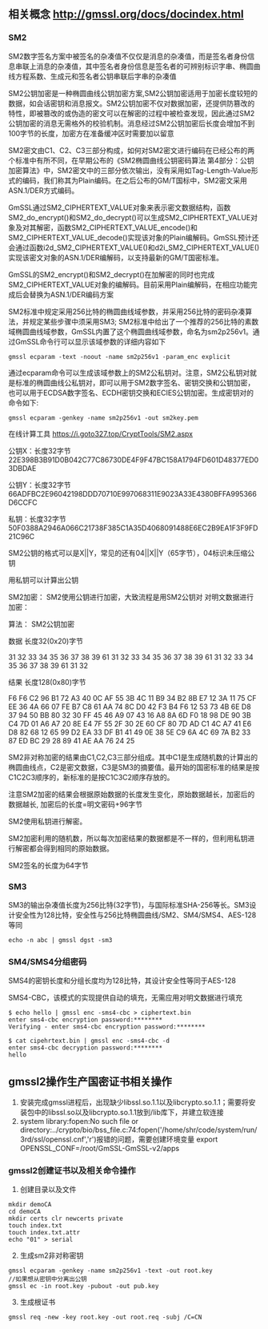 ## 相关概念  http://gmssl.org/docs/docindex.html
### SM2

SM2数字签名方案中被签名的杂凑值不仅仅是消息的杂凑值，而是签名者身份信息串联上消息的杂凑值，其中签名者身份信息是签名者的可辨别标识字串、椭圆曲线方程系数、生成元和签名者公钥串联后字串的杂凑值

SM2公钥加密是一种椭圆曲线公钥加密方案,SM2公钥加密适用于加密长度较短的数据，如会话密钥和消息报文。SM2公钥加密不仅对数据加密，还提供防篡改的特性，即被篡改的或伪造的密文可以在解密的过程中被检查发现，因此通过SM2公钥加密的消息无需格外的校验机制。消息经过SM2公钥加密后长度会增加不到100字节的长度，加密方在准备缓冲区时需要加以留意

SM2密文由C1、C2、C3三部分构成，如何对SM2密文进行编码在已经公布的两个标准中有所不同，在早期公布的《SM2椭圆曲线公钥密码算法 第4部分：公钥加密算法》中，SM2密文中的三部分依次输出，没有采用如Tag-Length-Value形式的编码，我们称其为Plain编码。在之后公布的GM/T国标中，SM2密文采用ASN.1/DER方式编码。

GmSSL通过SM2_CIPHERTEXT_VALUE对象来表示密文数据结构，函数SM2_do_encrypt()和SM2_do_decrypt()可以生成SM2_CIPHERTEXT_VALUE对象及对其解密，函数SM2_CIPHERTEXT_VALUE_encode()和SM2_CIPHERTEXT_VALUE_decode()实现该对象的Plain编解码。GmSSL预计还会通过函数i2d_SM2_CIPHERTEXT_VALUE()和d2i_SM2_CIPHERTEXT_VALUE()实现该密文对象的ASN.1/DER编解码，以支持最新的GM/T国密标准。

GmSSL的SM2_encrypt()和SM2_decrypt()在加解密的同时也完成SM2_CIPHERTEXT_VALUE对象的编解码。目前采用Plain编解码，在相应功能完成后会替换为ASN.1/DER编码方案

SM2标准中规定采用256比特的椭圆曲线域参数，并采用256比特的密码杂凑算法，并规定某些步骤中须采用SM3;
SM2标准中给出了一个推荐的256比特的素数域椭圆曲线域参数，GmSSL内置了这个椭圆曲线域参数，命名为sm2p256v1。通过GmSSL命令行可以显示该域参数的详细内容如下

`gmssl ecparam -text -noout -name sm2p256v1 -param_enc explicit`

通过ecparam命令可以生成该域参数上的SM2公私钥对。注意，SM2公私钥对就是标准的椭圆曲线公私钥对，即可以用于SM2数字签名、密钥交换和公钥加密，也可以用于ECDSA数字签名、ECDH密钥交换和ECIES公钥加密。生成密钥对的命令如下:

`gmssl ecparam -genkey -name sm2p256v1 -out sm2key.pem`



在线计算工具  https://i.goto327.top/CryptTools/SM2.aspx

公钥X：长度32字节 22E398B3B91D0B042C77C86730DE4F9F47BC158A1794FD601D48377ED03DBDAE

公钥Y：长度32字节 66ADFBC2E96042198DDD70710E997068311E9023A33E4380BFFA995366D6CCFC

私钥：长度32字节 50F0388A2946A066C21738F385C1A35D4068091488E6EC2B9EA1F3F9FD21C96C

SM2公钥的格式可以是X||Y，常见的还有04||X||Y（65字节），04标识未压缩公钥

用私钥可以计算出公钥



SM2加密：
SM2使用公钥进行加密，大致流程是用SM2公钥对 对明文数据进行加密：

算法： SM2公钥加密

数据 长度32(0x20)字节

31 32 33 34 35 36 37 38 39 61 31 32 33 34 35 36 37 38 39 61 31 32 33 34 35 36 37 38 39 61 31 32

结果 长度128(0x80)字节

F6 F6 C2 96 B1 72 A3 40 0C AF 55 3B 4C 11 B9 34 B2 8B E7 12 3A 11 75 CF EE 36 4A 66 07 FE B7 C8 61 AA 74 8C D0 42 F3 B4 F6 12 53 73 4B 6E D8 37 94 50 BB 80 32 30 FF 45 46 A9 07 43 16 A8 8A 6D F0 18 98 DE 90 3B C4 7D 01 A6 A7 20 8E E4 7F 55 2F 30 2E 60 CF 80 7D AD C1 4C A7 41 E6 D8 82 68 12 65 99 D2 EA 33 DF B1 41 49 0E 38 5E C9 6A 4C 69 7A B2 33 87 ED BC 29 28 89 41 AE AA 76 24 25

SM2非对称加密的结果由C1,C2,C3三部分组成。其中C1是生成随机数的计算出的椭圆曲线点，C2是密文数据，C3是SM3的摘要值。最开始的国密标准的结果是按C1C2C3顺序的，新标准的是按C1C3C2顺序存放的。

注意SM2加密的结果会根据原始数据的长度发生变化，原始数据越长，加密后的数据越长, 加密后的长度=明文密码+96字节

SM2使用私钥进行解密。

SM2加密利用的随机数，所以每次加密结果的数据都是不一样的，但利用私钥进行解密都会得到相同的原始数据。

SM2签名的长度为64字节

### SM3

SM3的输出杂凑值长度为256比特(32字节)，与国际标准SHA-256等长。SM3设计安全性为128比特，安全性与256比特椭圆曲线/SM2、SM4/SMS4、AES-128等同

`echo -n abc | gmssl dgst -sm3`

### SM4/SMS4分组密码

SMS4的密钥长度和分组长度均为128比特，其设计安全性等同于AES-128

SMS4-CBC，该模式的实现提供自动的填充，无需应用对明文数据进行填充

```
$ echo hello | gmssl enc -sms4-cbc > ciphertext.bin
enter sms4-cbc encryption password:********
Verifying - enter sms4-cbc encryption password:********

$ cat cipehrtext.bin | gmssl enc -sms4-cbc -d
enter sms4-cbc decryption password:********
hello

```




## gmssl2操作生产国密证书相关操作

1. 安装完成gmssl进程后，出现缺少libssl.so.1.1以及libcrypto.so.1.1；需要将安装包中的libssl.so以及libcrypto.so.1.1放到/lib库下，并建立软连接
2. system library:fopen:No such file or directory:../crypto/bio/bss_file.c:74:fopen('/home/shr/code/system/run/3rd/ssl/openssl.cnf','r')报错的问题，需要创建环境变量 export OPENSSL_CONF=/root/GmSSL-GmSSL-v2/apps


### gmssl2创建证书以及相关命令操作
1. 创建目录以及文件
```
mkdir demoCA
cd demoCA
mkdir certs clr newcerts private
touch index.txt 
touch index.txt.attr
echo "01" > serial
```

2. 生成sm2非对称密钥
```
gmssl ecparam -genkey -name sm2p256v1 -text -out root.key
//如果想从密钥中分离出公钥
gmssl ec -in root.key -pubout -out pub.key

```
3. 生成根证书

```
gmssl req -new -key root.key -out root.req -subj /C=CN

```

